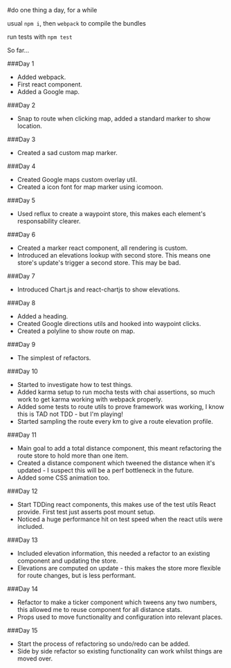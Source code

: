 #do one thing a day, for a while

usual `npm i`, then `webpack` to compile the bundles

run tests with `npm test`

So far...

###Day 1
* Added webpack.
* First react component.
* Added a Google map.

###Day 2
* Snap to route when clicking map, added a standard marker to show location.
 
###Day 3
* Created a sad custom map marker.

###Day 4
* Created Google maps custom overlay util.
* Created a icon font for map marker using icomoon.
 
###Day 5
* Used reflux to create a waypoint store, this makes each element's responsability clearer.

###Day 6
* Created a marker react component, all rendering is custom.
* Introduced an elevations lookup with second store. This means one store's update's trigger a second store. This may be bad.

###Day 7
* Introduced Chart.js and react-chartjs to show elevations.

###Day 8
* Added a heading.
* Created Google directions utils and hooked into waypoint clicks.
* Created a polyline to show route on map.
 
###Day 9
* The simplest of refactors.
 
###Day 10
* Started to investigate how to test things.
* Added karma setup to run mocha tests with chai assertions, so much work to get karma working with webpack properly.
* Added some tests to route utils to prove framework was working, I know this is TAD not TDD - but I'm playing!
* Started sampling the route every km to give a route elevation profile.

###Day 11
* Main goal to add a total distance component, this meant refactoring the route store to hold more than one item.
* Created a distance component which tweened the distance when it's updated - I suspect this will be a perf bottleneck in the future.
* Added some CSS animation too.

###Day 12
* Start TDDing react components, this makes use of the test utils React provide. First test just asserts post mount setup.
* Noticed a huge performance hit on test speed when the react utils were included.

###Day 13
* Included elevation information, this needed a refactor to an existing component and updating the store.
* Elevations are computed on update - this makes the store more flexible for route changes, but is less performant.

###Day 14
* Refactor to make a ticker component which tweens any two numbers, this allowed me to reuse component for all distance stats.
* Props used to move functionality and configuration into relevant places.

###Day 15
* Start the process of refactoring so undo/redo can be added.
* Side by side refactor so existing functionality can work whilst things are moved over.





